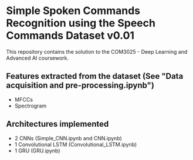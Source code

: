 # Simple Spoken Commands Recognition using the Speech Commands Dataset v0.01

This repository contains the solution to the COM3025 - Deep Learning and Advanced AI coursework.

## Features extracted from the dataset (See "Data acquisition and pre-processing.ipynb")

- MFCCs
- Spectrogram

## Architectures implemented 

- 2 CNNs (Simple_CNN.ipynb and CNN.ipynb)
- 1 Convolutional LSTM (Convolutional_LSTM.ipynb)
- 1 GRU (GRU.ipynb)
